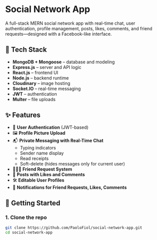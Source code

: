 # Social Network App

A full-stack MERN social network app with real-time chat, user authentication, profile management, posts, likes, comments, and friend requests—designed with a Facebook-like interface.

## 🧰 Tech Stack

- **MongoDB + Mongoose** – database and modeling
- **Express.js** – server and API logic
- **React.js** – frontend UI
- **Node.js** – backend runtime
- **Cloudinary** – image hosting
- **Socket.IO** – real-time messaging
- **JWT** – authentication
- **Multer** – file uploads

## ✨ Features

- 🔐 **User Authentication** (JWT-based)
- 🖼️ **Profile Picture Upload**
- 📬 **Private Messaging with Real-Time Chat**
  - Typing indicators
  - Sender name display
  - Read receipts
  - Soft-delete (hides messages only for current user)
- 🧑‍🤝‍🧑 **Friend Request System**
- 📝 **Posts with Likes and Comments**
- 🛠️ **Editable User Profiles**
- 🔔 **Notifications for Friend Requests, Likes, Comments**

## 🚀 Getting Started

### 1. Clone the repo

```bash
git clone https://github.com/PaoloFiol/social-network-app.git
cd social-network-app
